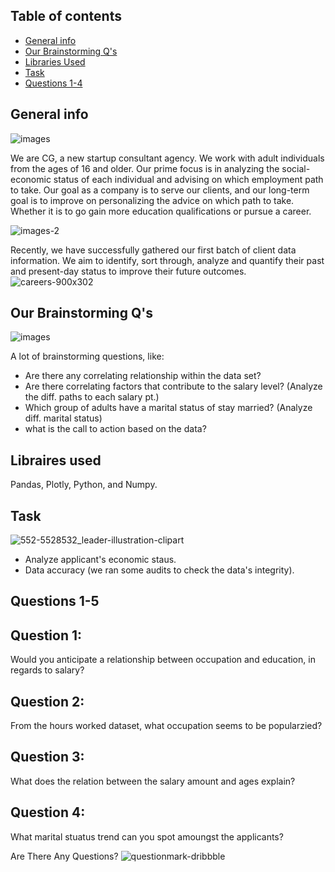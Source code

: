 ## Table of contents
* [General info](#general-info)
* [Our Brainstorming Q's](#Our-Brainstorming-Q's)
* [Libraries Used](#Libraries-used)
* [Task](#Task)
* [Questions 1-4](#Questions-1-4)

## General info
![images](https://user-images.githubusercontent.com/84341895/126705168-351c17f1-50c8-42c0-aeb7-4b4d1ab4d438.png)

We are CG, a new startup consultant agency. We work with adult individuals from the ages of 16 and older. Our prime focus is in analyzing the social-economic status of each individual and advising on which employment path to take. Our goal as a company is to serve our clients, and our long-term goal is to improve on personalizing the advice on which path to take. Whether it is to go gain more education qualifications or pursue a career. 

![images-2](https://user-images.githubusercontent.com/84341895/126705187-63df9678-e35e-46ff-a7cc-fda59c21bba1.jpeg)

Recently, we have successfully gathered our first batch of client data information.  We aim to identify, sort through, analyze and quantify their past and present-day status to improve their future outcomes.
![careers-900x302](https://user-images.githubusercontent.com/84341895/126706284-d5fcb06d-9a1b-4391-b860-f05b7df42579.png)


## Our Brainstorming Q's
![images](https://user-images.githubusercontent.com/84341895/126705634-b0d43933-4a8f-4fc2-be3b-4b6532b51c17.jpeg)

A lot of brainstorming questions, like:
* Are there any correlating relationship within the data set?
* Are there correlating factors that contribute to the salary level?
      (Analyze the diff. paths to each salary pt.)
* Which group of adults have a marital status of stay married?
      (Analyze diff. marital status)
* what is the call to action based on the data?


## Libraires used
Pandas, Plotly, Python, and Numpy. 


## Task
![552-5528532_leader-illustration-clipart](https://user-images.githubusercontent.com/84341895/126706171-bb5cb58d-f7a3-480b-b50c-67b2affee320.png)
* Analyze applicant's economic staus.
* Data accuracy (we ran some audits to check the data's integrity).

## Questions 1-5
## Question 1:
Would you anticipate a relationship between occupation and education, in regards to salary? 

## Question 2:
From the hours worked dataset, what occupation seems to be popularzied?

## Question 3:
What does the relation between the salary amount and ages explain?

## Question 4:
What marital stuatus trend can you spot amoungst the applicants?


Are There Any Questions?
![questionmark-dribbble](https://user-images.githubusercontent.com/84341895/126707425-5245bd86-bee3-4c4d-9720-36431ac213fb.gif)
